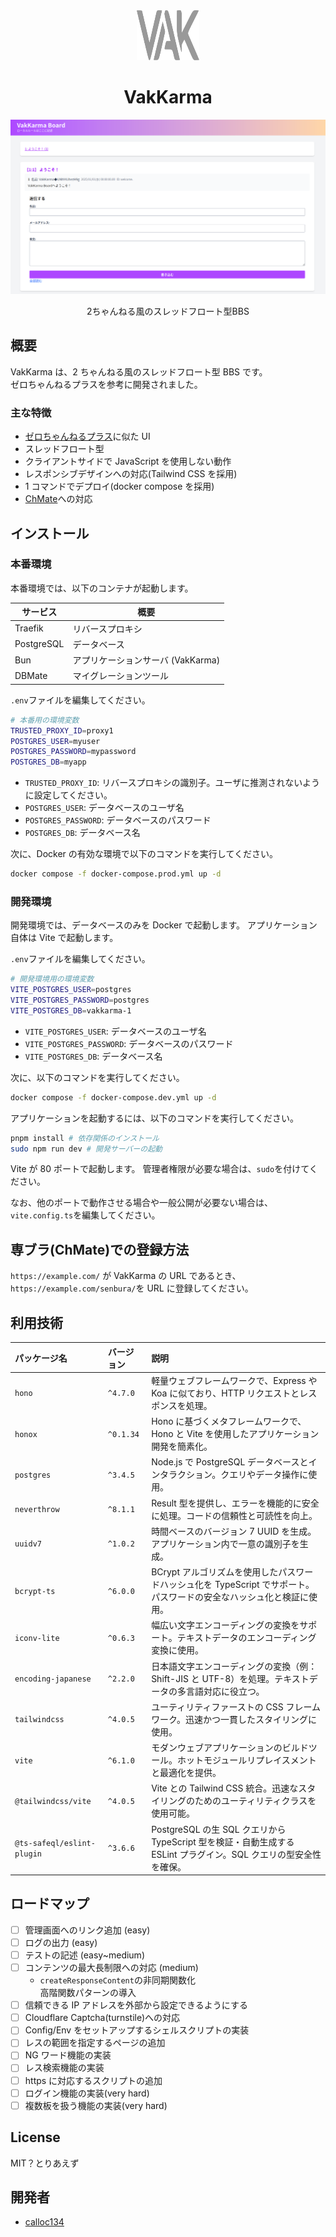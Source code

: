 <div align="center">
  <img src="./public/favicon.svg" width="100" height="80" />
  <h1>VakKarma</h1>
  <img src="./readme/screenshot1.png" />
  <p>2ちゃんねる風のスレッドフロート型BBS</p>
</div>

## 概要

VakKarma は、2 ちゃんねる風のスレッドフロート型 BBS です。  
ゼロちゃんねるプラスを参考に開発されました。

### 主な特徴

- [ゼロちゃんねるプラス](https://ja.osdn.net/projects/zerochplus/)に似た UI
- スレッドフロート型
- クライアントサイドで JavaScript を使用しない動作
- レスポンシブデザインへの対応(Tailwind CSS を採用)
- 1 コマンドでデプロイ(docker compose を採用)
- [ChMate](https://play.google.com/store/apps/details?id=jp.co.airfront.android.a2chMate&hl=ja)への対応

## インストール

### 本番環境

本番環境では、以下のコンテナが起動します。

| サービス   | 概要                              |
| ---------- | --------------------------------- |
| Traefik    | リバースプロキシ                  |
| PostgreSQL | データベース                      |
| Bun        | アプリケーションサーバ (VakKarma) |
| DBMate     | マイグレーションツール            |

`.env`ファイルを編集してください。

```bash
# 本番用の環境変数
TRUSTED_PROXY_ID=proxy1
POSTGRES_USER=myuser
POSTGRES_PASSWORD=mypassword
POSTGRES_DB=myapp
```

- `TRUSTED_PROXY_ID`: リバースプロキシの識別子。ユーザに推測されないように設定してください。
- `POSTGRES_USER`: データベースのユーザ名
- `POSTGRES_PASSWORD`: データベースのパスワード
- `POSTGRES_DB`: データベース名

次に、Docker の有効な環境で以下のコマンドを実行してください。

```bash
docker compose -f docker-compose.prod.yml up -d
```

### 開発環境

開発環境では、データベースのみを Docker で起動します。
アプリケーション自体は Vite で起動します。

`.env`ファイルを編集してください。

```bash
# 開発環境用の環境変数
VITE_POSTGRES_USER=postgres
VITE_POSTGRES_PASSWORD=postgres
VITE_POSTGRES_DB=vakkarma-1
```

- `VITE_POSTGRES_USER`: データベースのユーザ名
- `VITE_POSTGRES_PASSWORD`: データベースのパスワード
- `VITE_POSTGRES_DB`: データベース名

次に、以下のコマンドを実行してください。

```bash
docker compose -f docker-compose.dev.yml up -d
```

アプリケーションを起動するには、以下のコマンドを実行してください。

```bash
pnpm install # 依存関係のインストール
sudo npm run dev # 開発サーバーの起動
```

Vite が 80 ポートで起動します。
管理者権限が必要な場合は、`sudo`を付けてください。

なお、他のポートで動作させる場合や一般公開が必要ない場合は、`vite.config.ts`を編集してください。

## 専ブラ(ChMate)での登録方法

`https://example.com/` が VakKarma の URL であるとき、`https://example.com/senbura/`を URL に登録してください。

## 利用技術

| パッケージ名               | バージョン | 説明                                                                                                                  |
| :------------------------- | :--------- | :-------------------------------------------------------------------------------------------------------------------- |
| `hono`                     | `^4.7.0`   | 軽量ウェブフレームワークで、Express や Koa に似ており、HTTP リクエストとレスポンスを処理。                            |
| `honox`                    | `^0.1.34`  | Hono に基づくメタフレームワークで、Hono と Vite を使用したアプリケーション開発を簡素化。                              |
| `postgres`                 | `^3.4.5`   | Node.js で PostgreSQL データベースとインタラクション。クエリやデータ操作に使用。                                      |
| `neverthrow`               | `^8.1.1`   | Result 型を提供し、エラーを機能的に安全に処理。コードの信頼性と可読性を向上。                                         |
| `uuidv7`                   | `^1.0.2`   | 時間ベースのバージョン 7 UUID を生成。アプリケーション内で一意の識別子を生成。                                        |
| `bcrypt-ts`                | `^6.0.0`   | BCrypt アルゴリズムを使用したパスワードハッシュ化を TypeScript でサポート。パスワードの安全なハッシュ化と検証に使用。 |
| `iconv-lite`               | `^0.6.3`   | 幅広い文字エンコーディングの変換をサポート。テキストデータのエンコーディング変換に使用。                              |
| `encoding-japanese`        | `^2.2.0`   | 日本語文字エンコーディングの変換（例：Shift-JIS と UTF-8）を処理。テキストデータの多言語対応に役立つ。                |
| `tailwindcss`              | `^4.0.5`   | ユーティリティファーストの CSS フレームワーク。迅速かつ一貫したスタイリングに使用。                                   |
| `vite`                     | `^6.1.0`   | モダンウェブアプリケーションのビルドツール。ホットモジュールリプレイスメントと最適化を提供。                          |
| `@tailwindcss/vite`        | `^4.0.5`   | Vite との Tailwind CSS 統合。迅速なスタイリングのためのユーティリティクラスを使用可能。                               |
| `@ts-safeql/eslint-plugin` | `^3.6.6`   | PostgreSQL の生 SQL クエリから TypeScript 型を検証・自動生成する ESLint プラグイン。SQL クエリの型安全性を確保。      |

## ロードマップ

- [ ] 管理画面へのリンク追加 (easy)
- [ ] ログの出力 (easy)
- [ ] テストの記述 (easy~medium)
- [ ] コンテンツの最大長制限への対応 (medium)
  - `createResponseContent`の非同期関数化  
    高階関数パターンの導入
- [ ] 信頼できる IP アドレスを外部から設定できるようにする
- [ ] Cloudflare Captcha(turnstile)への対応
- [ ] Config/Env をセットアップするシェルスクリプトの実装
- [ ] レスの範囲を指定するページの追加
- [ ] NG ワード機能の実装
- [ ] レス検索機能の実装
- [ ] https に対応するスクリプトの追加
- [ ] ログイン機能の実装(very hard)
- [ ] 複数板を扱う機能の実装(very hard)

## License

MIT？とりあえず

## 開発者

- [calloc134](https://github.com/calloc134)
